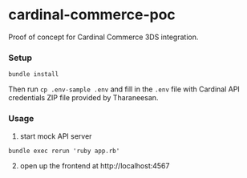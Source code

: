 # cardinal-commerce-poc

Proof of concept for Cardinal Commerce 3DS integration.

### Setup

```
bundle install
```

Then run `cp .env-sample .env` and fill in the `.env` file with Cardinal API credentials ZIP file provided by Tharaneesan.

### Usage

1. start mock API server

```
bundle exec rerun 'ruby app.rb'
```

2. open up the frontend at http://localhost:4567
